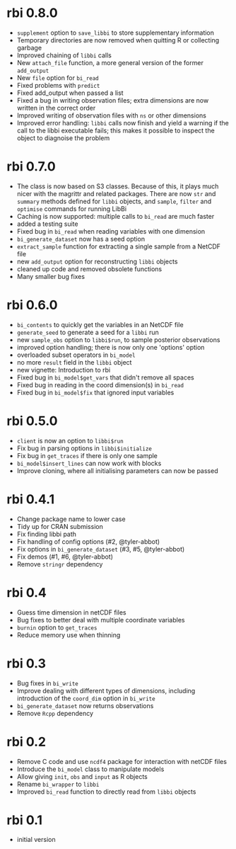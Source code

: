 # rbi 0.8.0

* `supplement` option to `save_libbi` to store supplementary information
* Temporary directories are now removed when quitting R or collecting garbage
* Improved chaining of `libbi` calls
* New `attach_file` function, a more general version of the former `add_output`
* New `file` option for `bi_read`
* Fixed problems with `predict`
* Fixed add_output when passed a list
* Fixed a bug in writing observation files; extra dimensions are now written in the correct order
* Improved writing of observation files with `ns` or other dimensions
* Improved error handling: `libbi` calls now finish and yield a warning if the call to the libbi executable fails; this makes it possible to inspect the object to diagnoise the problem

# rbi 0.7.0

* The class is now based on S3 classes. Because of this, it plays much nicer with the magrittr and related packages. There are now `str` and `summary` methods defined for `libbi` objects, and `sample`, `filter` and `optimise` commands for running LibBi
* Caching is now supported: multiple calls to `bi_read` are much faster
* added a testing suite
* Fixed bug in `bi_read` when reading variables with one dimension
* `bi_generate_dataset` now has a seed option
* `extract_sample` function for extracting a single sample from a NetCDF file
* new `add_output` option for reconstructing `libbi` objects
* cleaned up code and removed obsolete functions
* Many smaller bug fixes

# rbi 0.6.0

* `bi_contents` to quickly get the variables in an NetCDF file
* `generate_seed` to generate a seed for a `libbi` run
* new `sample_obs` option to `libbi$run`, to sample posterior observations
* improved option handling; there is now only one 'options' option
* overloaded subset operators in `bi_model`
* no more `result` field in the `libbi` object
* new vignette: Introduction to rbi
* Fixed bug in `bi_model$get_vars` that didn't remove all spaces
* Fixed bug in reading in the coord dimension(s) in `bi_read`
* Fixed bug in `bi_model$fix` that ignored input variables

# rbi 0.5.0

* `client` is now an option to `libbi$run`
* Fix bug in parsing options in `libbi$initialize`
* Fix bug in `get_traces` if there is only one sample
* `bi_model$insert_lines` can now work with blocks
* Improve cloning, where all initialising parameters can now be passed

# rbi 0.4.1

* Change package name to lower case
* Tidy up for CRAN submission
* Fix finding libbi path
* Fix handling of config options (#2, @tyler-abbot)
* Fix options in `bi_generate_dataset` (#3, #5, @tyler-abbot)
* Fix demos (#1, #6, @tyler-abbot)
* Remove `stringr` dependency

# rbi 0.4

* Guess time dimension in netCDF files
* Bug fixes to better deal with multiple coordinate variables
* `burnin` option to `get_traces`
* Reduce memory use when thinning

# rbi 0.3

* Bug fixes in `bi_write`
* Improve dealing with different types of dimensions, including introduction of the `coord_dim` option in `bi_write`
* `bi_generate_dataset` now returns observations
* Remove `Rcpp` dependency

# rbi 0.2

* Remove C code and use `ncdf4` package for interaction with netCDF files
* Introduce the `bi_model` class to manipulate models
* Allow giving `init`, `obs` and `input` as R objects
* Rename `bi_wrapper` to `libbi`
* Improved `bi_read` function to directly read from `libbi` objects

# rbi 0.1

* initial version
